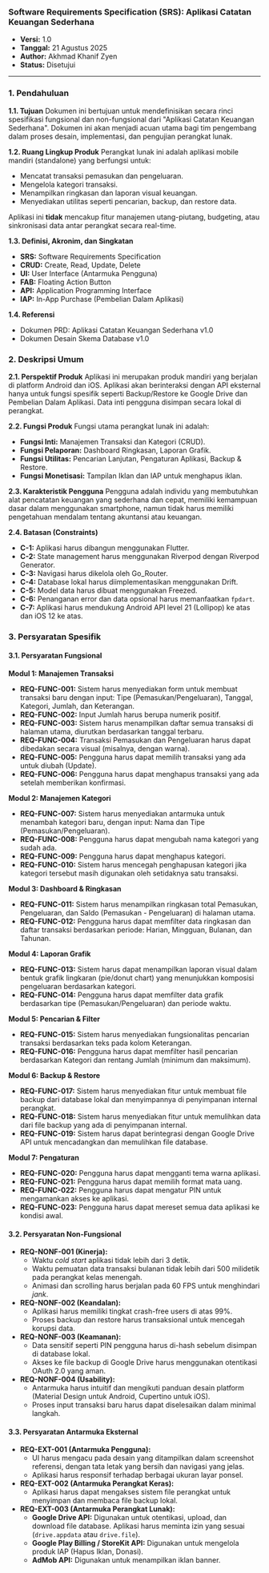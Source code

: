 ### **Software Requirements Specification (SRS): Aplikasi Catatan Keuangan Sederhana**


*   **Versi:** 1.0
*   **Tanggal:** 21 Agustus 2025
*   **Author:** Akhmad Khanif Zyen
*   **Status:** Disetujui

---

### **1. Pendahuluan**

**1.1. Tujuan**
Dokumen ini bertujuan untuk mendefinisikan secara rinci spesifikasi fungsional dan non-fungsional dari "Aplikasi Catatan Keuangan Sederhana". Dokumen ini akan menjadi acuan utama bagi tim pengembang dalam proses desain, implementasi, dan pengujian perangkat lunak.

**1.2. Ruang Lingkup Produk**
Perangkat lunak ini adalah aplikasi mobile mandiri (standalone) yang berfungsi untuk:
*   Mencatat transaksi pemasukan dan pengeluaran.
*   Mengelola kategori transaksi.
*   Menampilkan ringkasan dan laporan visual keuangan.
*   Menyediakan utilitas seperti pencarian, backup, dan restore data.

Aplikasi ini **tidak** mencakup fitur manajemen utang-piutang, budgeting, atau sinkronisasi data antar perangkat secara real-time.

**1.3. Definisi, Akronim, dan Singkatan**
*   **SRS:** Software Requirements Specification
*   **CRUD:** Create, Read, Update, Delete
*   **UI:** User Interface (Antarmuka Pengguna)
*   **FAB:** Floating Action Button
*   **API:** Application Programming Interface
*   **IAP:** In-App Purchase (Pembelian Dalam Aplikasi)

**1.4. Referensi**
*   Dokumen PRD: Aplikasi Catatan Keuangan Sederhana v1.0
*   Dokumen Desain Skema Database v1.0

### **2. Deskripsi Umum**

**2.1. Perspektif Produk**
Aplikasi ini merupakan produk mandiri yang berjalan di platform Android dan iOS. Aplikasi akan berinteraksi dengan API eksternal hanya untuk fungsi spesifik seperti Backup/Restore ke Google Drive dan Pembelian Dalam Aplikasi. Data inti pengguna disimpan secara lokal di perangkat.

**2.2. Fungsi Produk**
Fungsi utama perangkat lunak ini adalah:
*   **Fungsi Inti:** Manajemen Transaksi dan Kategori (CRUD).
*   **Fungsi Pelaporan:** Dashboard Ringkasan, Laporan Grafik.
*   **Fungsi Utilitas:** Pencarian Lanjutan, Pengaturan Aplikasi, Backup & Restore.
*   **Fungsi Monetisasi:** Tampilan Iklan dan IAP untuk menghapus iklan.

**2.3. Karakteristik Pengguna**
Pengguna adalah individu yang membutuhkan alat pencatatan keuangan yang sederhana dan cepat, memiliki kemampuan dasar dalam menggunakan smartphone, namun tidak harus memiliki pengetahuan mendalam tentang akuntansi atau keuangan.

**2.4. Batasan (Constraints)**
*   **C-1:** Aplikasi harus dibangun menggunakan Flutter.
*   **C-2:** State management harus menggunakan Riverpod dengan Riverpod Generator.
*   **C-3:** Navigasi harus dikelola oleh Go_Router.
*   **C-4:** Database lokal harus diimplementasikan menggunakan Drift.
*   **C-5:** Model data harus dibuat menggunakan Freezed.
*   **C-6:** Penanganan error dan data opsional harus memanfaatkan `fpdart`.
*   **C-7:** Aplikasi harus mendukung Android API level 21 (Lollipop) ke atas dan iOS 12 ke atas.

### **3. Persyaratan Spesifik**

#### **3.1. Persyaratan Fungsional**

**Modul 1: Manajemen Transaksi**
*   **REQ-FUNC-001:** Sistem harus menyediakan form untuk membuat transaksi baru dengan input: Tipe (Pemasukan/Pengeluaran), Tanggal, Kategori, Jumlah, dan Keterangan.
*   **REQ-FUNC-002:** Input Jumlah harus berupa numerik positif.
*   **REQ-FUNC-003:** Sistem harus menampilkan daftar semua transaksi di halaman utama, diurutkan berdasarkan tanggal terbaru.
*   **REQ-FUNC-004:** Transaksi Pemasukan dan Pengeluaran harus dapat dibedakan secara visual (misalnya, dengan warna).
*   **REQ-FUNC-005:** Pengguna harus dapat memilih transaksi yang ada untuk diubah (Update).
*   **REQ-FUNC-006:** Pengguna harus dapat menghapus transaksi yang ada setelah memberikan konfirmasi.

**Modul 2: Manajemen Kategori**
*   **REQ-FUNC-007:** Sistem harus menyediakan antarmuka untuk menambah kategori baru, dengan input: Nama dan Tipe (Pemasukan/Pengeluaran).
*   **REQ-FUNC-008:** Pengguna harus dapat mengubah nama kategori yang sudah ada.
*   **REQ-FUNC-009:** Pengguna harus dapat menghapus kategori.
*   **REQ-FUNC-010:** Sistem harus mencegah penghapusan kategori jika kategori tersebut masih digunakan oleh setidaknya satu transaksi.

**Modul 3: Dashboard & Ringkasan**
*   **REQ-FUNC-011:** Sistem harus menampilkan ringkasan total Pemasukan, Pengeluaran, dan Saldo (Pemasukan - Pengeluaran) di halaman utama.
*   **REQ-FUNC-012:** Pengguna harus dapat memfilter data ringkasan dan daftar transaksi berdasarkan periode: Harian, Mingguan, Bulanan, dan Tahunan.

**Modul 4: Laporan Grafik**
*   **REQ-FUNC-013:** Sistem harus dapat menampilkan laporan visual dalam bentuk grafik lingkaran (pie/donut chart) yang menunjukkan komposisi pengeluaran berdasarkan kategori.
*   **REQ-FUNC-014:** Pengguna harus dapat memfilter data grafik berdasarkan tipe (Pemasukan/Pengeluaran) dan periode waktu.

**Modul 5: Pencarian & Filter**
*   **REQ-FUNC-015:** Sistem harus menyediakan fungsionalitas pencarian transaksi berdasarkan teks pada kolom Keterangan.
*   **REQ-FUNC-016:** Pengguna harus dapat memfilter hasil pencarian berdasarkan Kategori dan rentang Jumlah (minimum dan maksimum).

**Modul 6: Backup & Restore**
*   **REQ-FUNC-017:** Sistem harus menyediakan fitur untuk membuat file backup dari database lokal dan menyimpannya di penyimpanan internal perangkat.
*   **REQ-FUNC-018:** Sistem harus menyediakan fitur untuk memulihkan data dari file backup yang ada di penyimpanan internal.
*   **REQ-FUNC-019:** Sistem harus dapat berintegrasi dengan Google Drive API untuk mencadangkan dan memulihkan file database.

**Modul 7: Pengaturan**
*   **REQ-FUNC-020:** Pengguna harus dapat mengganti tema warna aplikasi.
*   **REQ-FUNC-021:** Pengguna harus dapat memilih format mata uang.
*   **REQ-FUNC-022:** Pengguna harus dapat mengatur PIN untuk mengamankan akses ke aplikasi.
*   **REQ-FUNC-023:** Pengguna harus dapat mereset semua data aplikasi ke kondisi awal.

#### **3.2. Persyaratan Non-Fungsional**

*   **REQ-NONF-001 (Kinerja):**
    *   Waktu *cold start* aplikasi tidak lebih dari 3 detik.
    *   Waktu pemuatan data transaksi bulanan tidak lebih dari 500 milidetik pada perangkat kelas menengah.
    *   Animasi dan scrolling harus berjalan pada 60 FPS untuk menghindari *jank*.
*   **REQ-NONF-002 (Keandalan):**
    *   Aplikasi harus memiliki tingkat crash-free users di atas 99%.
    *   Proses backup dan restore harus transaksional untuk mencegah korupsi data.
*   **REQ-NONF-003 (Keamanan):**
    *   Data sensitif seperti PIN pengguna harus di-hash sebelum disimpan di database lokal.
    *   Akses ke file backup di Google Drive harus menggunakan otentikasi OAuth 2.0 yang aman.
*   **REQ-NONF-004 (Usability):**
    *   Antarmuka harus intuitif dan mengikuti panduan desain platform (Material Design untuk Android, Cupertino untuk iOS).
    *   Proses input transaksi baru harus dapat diselesaikan dalam minimal langkah.

#### **3.3. Persyaratan Antarmuka Eksternal**

*   **REQ-EXT-001 (Antarmuka Pengguna):**
    *   UI harus mengacu pada desain yang ditampilkan dalam screenshot referensi, dengan tata letak yang bersih dan navigasi yang jelas.
    *   Aplikasi harus responsif terhadap berbagai ukuran layar ponsel.
*   **REQ-EXT-002 (Antarmuka Perangkat Keras):**
    *   Aplikasi harus dapat mengakses sistem file perangkat untuk menyimpan dan membaca file backup lokal.
*   **REQ-EXT-003 (Antarmuka Perangkat Lunak):**
    *   **Google Drive API:** Digunakan untuk otentikasi, upload, dan download file database. Aplikasi harus meminta izin yang sesuai (`drive.appdata` atau `drive.file`).
    *   **Google Play Billing / StoreKit API:** Digunakan untuk mengelola produk IAP (Hapus Iklan, Donasi).
    *   **AdMob API:** Digunakan untuk menampilkan iklan banner.
